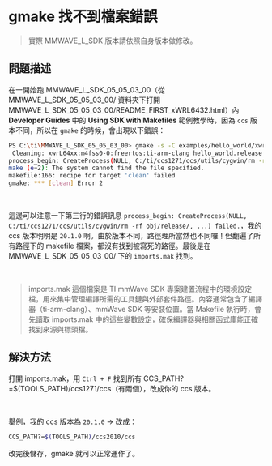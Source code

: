 # gmake 找不到檔案錯誤

> 實際 MMWAVE_L_SDK 版本請依照自身版本做修改。

## 問題描述
在一開始跑 MMWAVE_L_SDK_05_05_03_00（從 MMWAVE_L_SDK_05_05_03_00/ 資料夾下打開 MMWAVE_L_SDK_05_05_03_00/README_FIRST_xWRL6432.html）內 **Developer Guides** 中的 **Using SDK with Makefiles** 範例教學時，因為 `ccs` 版本不同，所以在 `gmake` 的時候，會出現以下錯誤：

```bash
PS C:\ti\MMWAVE_L_SDK_05_05_03_00> gmake -s -C examples/hello_world/xwrL64xx-evm/m4fss0-0_freertos/ti-arm-clang clean
 Cleaning: xwrL64xx:m4fss0-0:freertos:ti-arm-clang hello_world.release.out ...
process_begin: CreateProcess(NULL, C:/ti/ccs1271/ccs/utils/cygwin/rm -rf obj/release/, ...) failed.
make (e=2): The system cannot find the file specified.
makefile:166: recipe for target 'clean' failed
gmake: *** [clean] Error 2
```

<br>

這邊可以注意一下第三行的錯誤訊息 `process_begin: CreateProcess(NULL, C:/ti/ccs1271/ccs/utils/cygwin/rm -rf obj/release/, ...) failed.`，我的 ccs 版本明明是 `20.1.0` 啊。由於版本不同，路徑理所當然也不同囉！但翻遍了所有路徑下的 makefile 檔案，都沒有找到被寫死的路徑。最後是在 MMWAVE_L_SDK_05_05_03_00/ 下的 `imports.mak` 找到。

<br>

> imports.mak 這個檔案是 TI mmWave SDK 專案建置流程中的環境設定檔，用來集中管理編譯所需的工具鏈與外部套件路徑。內容通常包含了編譯器（ti-arm-clang）、mmWave SDK 等安裝位置。當 Makefile 執行時，會先讀取 imports.mak 中的這些變數設定，確保編譯器與相關函式庫能正確找到來源與標頭檔。

## 解決方法
打開 imports.mak，用 `Ctrl + F` 找到所有 CCS_PATH?=$(TOOLS_PATH)/ccs1271/ccs（有兩個），改成你的 ccs 版本。

<br>

舉例，我的 ccs 版本為 `20.1.0` → 改成：

```bash
CCS_PATH?=$(TOOLS_PATH)/ccs2010/ccs
```

改完後儲存，gmake 就可以正常運作了。

